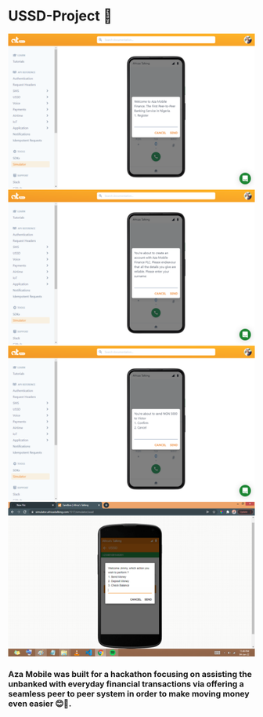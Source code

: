# USSD-Project 🚀
![Screenshot](Screenshot1.png)
![Screenshot](Screenshot2.png)
![Screenshot](Screenshot3.png)
![Screenshot](Screenshot4.png)

### Aza Mobile was built for a hackathon focusing on assisting the unbanked with everyday financial transactions via offering a seamless peer to peer system in order to make moving money even easier 😊🚀.

